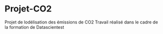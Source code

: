 # Projet-CO2
Projet de lodélisation des émissions de CO2
Travail réalisé dans le cadre de la formation de Datascientest
